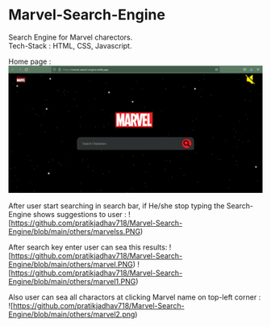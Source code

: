 # Marvel-Search-Engine
Search Engine for Marvel charectors.
<br />
Tech-Stack : HTML, CSS, Javascript.
<br />

Home page :
![alt text](https://github.com/pratikjadhav718/Marvel-Search-Engine/blob/main/others/marvel0.PNG)

After user start searching in search bar, if He/she stop typing the Search-Engine shows suggestions to user :
![https://github.com/pratikjadhav718/Marvel-Search-Engine/blob/main/others/marvelss.PNG)

After search key enter user can sea this results:
![https://github.com/pratikjadhav718/Marvel-Search-Engine/blob/main/others/marvel.PNG)
![https://github.com/pratikjadhav718/Marvel-Search-Engine/blob/main/others/marvel1.PNG)

Also user can sea all charactors at clicking Marvel name on top-left corner :
![https://github.com/pratikjadhav718/Marvel-Search-Engine/blob/main/others/marvel2.png)
